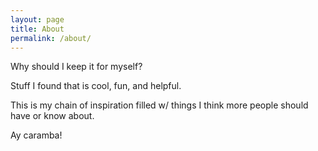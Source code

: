 ```yaml
---
layout: page
title: About
permalink: /about/
---
```


Why should I keep it for myself?

Stuff I found that is cool, fun, and helpful.

This is my chain of inspiration filled w/ things I think more people should have or know about.

Ay caramba!
